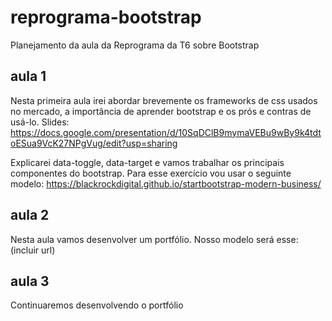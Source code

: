 # reprograma-bootstrap
Planejamento da aula da Reprograma da T6 sobre Bootstrap

## aula 1
Nesta primeira aula irei abordar brevemente os frameworks de css usados no mercado, a importância de aprender bootstrap e os prós e contras de usá-lo. 
Slides: https://docs.google.com/presentation/d/10SqDClB9mymaVEBu9wBy9k4tdtoESua9VcK27NPgVug/edit?usp=sharing

Explicarei data-toggle, data-target e vamos trabalhar os principais componentes do bootstrap.
Para esse exercício vou usar o seguinte modelo: https://blackrockdigital.github.io/startbootstrap-modern-business/

## aula 2
Nesta aula vamos desenvolver um portfólio. Nosso modelo será esse: (incluir url)

## aula 3
Continuaremos desenvolvendo o portfólio
